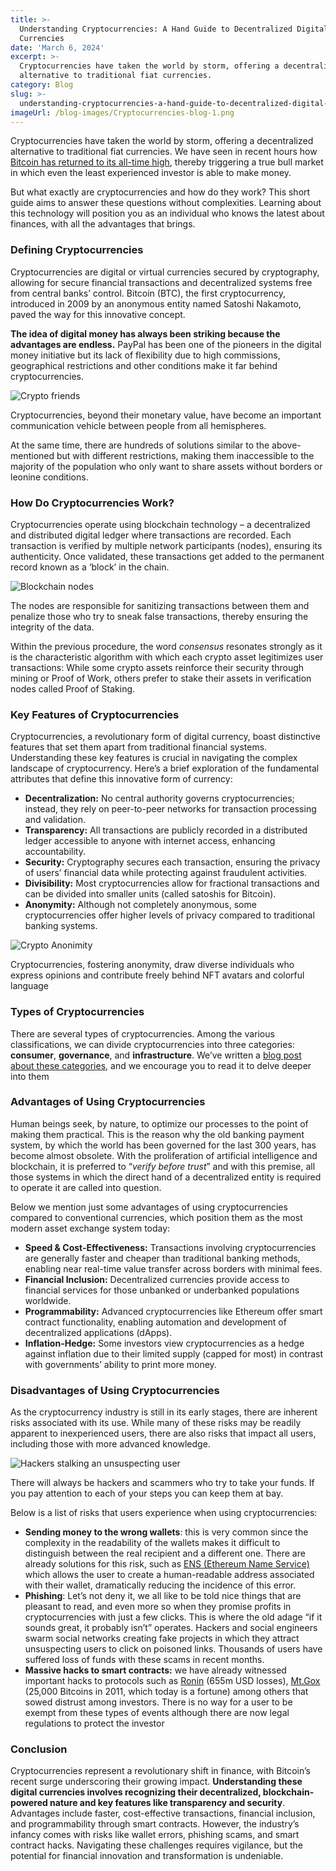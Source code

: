 ```yaml
---
title: >-
  Understanding Cryptocurrencies: A Hand Guide to Decentralized Digital
  Currencies
date: 'March 6, 2024'
excerpt: >-
  Cryptocurrencies have taken the world by storm, offering a decentralized
  alternative to traditional fiat currencies.
category: Blog
slug: >-
  understanding-cryptocurrencies-a-hand-guide-to-decentralized-digital-currencies
imageUrl: /blog-images/Cryptocurrencies-blog-1.png
---
```


Cryptocurrencies have taken the world by storm, offering a decentralized alternative to traditional fiat currencies. We have seen in recent hours how [Bitcoin has returned to its all-time high](https://www.coindesk.com/markets/2024/03/05/bitcoin-soars-to-new-all-time-high-above-69k/), thereby triggering a true bull market in which even the least experienced investor is able to make money.

But what exactly are cryptocurrencies and how do they work? This short guide aims to answer these questions without complexities. Learning about this technology will position you as an individual who knows the latest about finances, with all the advantages that brings.

### Defining Cryptocurrencies

Cryptocurrencies are digital or virtual currencies secured by cryptography, allowing for secure financial transactions and decentralized systems free from central banks’ control. Bitcoin (BTC), the first cryptocurrency, introduced in 2009 by an anonymous entity named Satoshi Nakamoto, paved the way for this innovative concept.

**The idea of digital money has always been striking because the advantages are endless.** PayPal has been one of the pioneers in the digital money initiative but its lack of flexibility due to high commissions, geographical restrictions and other conditions make it far behind cryptocurrencies.

![Crypto friends](/blog-images/8880e8eb-30f3-49fa-9a30-94497d326bc0.jpg)

Cryptocurrencies, beyond their monetary value, have become an important communication vehicle between people from all hemispheres.

At the same time, there are hundreds of solutions similar to the above-mentioned but with different restrictions, making them inaccessible to the majority of the population who only want to share assets without borders or leonine conditions.

### How Do Cryptocurrencies Work?

Cryptocurrencies operate using blockchain technology – a decentralized and distributed digital ledger where transactions are recorded. Each transaction is verified by multiple network participants (nodes), ensuring its authenticity. Once validated, these transactions get added to the permanent record known as a ‘block’ in the chain.

![Blockchain nodes](/blog-images/19eb7d38-31eb-489a-9de7-b7b6e8ba5d71-1.jpg)

The nodes are responsible for sanitizing transactions between them and penalize those who try to sneak false transactions, thereby ensuring the integrity of the data.

Within the previous procedure, the word _consensus_ resonates strongly as it is the characteristic algorithm with which each crypto asset legitimizes user transactions: While some crypto assets reinforce their security through mining or Proof of Work, others prefer to stake their assets in verification nodes called Proof of Staking.

### Key Features of Cryptocurrencies

Cryptocurrencies, a revolutionary form of digital currency, boast distinctive features that set them apart from traditional financial systems. Understanding these key features is crucial in navigating the complex landscape of cryptocurrency. Here’s a brief exploration of the fundamental attributes that define this innovative form of currency:

* **Decentralization:** No central authority governs cryptocurrencies; instead, they rely on peer-to-peer networks for transaction processing and validation.
* **Transparency:** All transactions are publicly recorded in a distributed ledger accessible to anyone with internet access, enhancing accountability.
* **Security:** Cryptography secures each transaction, ensuring the privacy of users’ financial data while protecting against fraudulent activities.
* **Divisibility:** Most cryptocurrencies allow for fractional transactions and can be divided into smaller units (called satoshis for Bitcoin).
* **Anonymity:** Although not completely anonymous, some cryptocurrencies offer higher levels of privacy compared to traditional banking systems.

![Crypto Anonimity](/blog-images/ce3e8ce3-9c8e-440b-8ae1-906628ec4dc7-1.jpg)

Cryptocurrencies, fostering anonymity, draw diverse individuals who express opinions and contribute freely behind NFT avatars and colorful language

### Types of Cryptocurrencies

There are several types of cryptocurrencies. Among the various classifications, we can divide cryptocurrencies into three categories: **consumer**, **governance**, and **infrastructure**. We’ve written a [blog post about these categories](https://dexkit.com/real-world-cryptocurrency-exploration-consumer-infrastructure-and-governance-tokens/), and we encourage you to read it to delve deeper into them

### Advantages of Using Cryptocurrencies

Human beings seek, by nature, to optimize our processes to the point of making them practical. This is the reason why the old banking payment system, by which the world has been governed for the last 300 years, has become almost obsolete. With the proliferation of artificial intelligence and blockchain, it is preferred to “_verify before trust_” and with this premise, all those systems in which the direct hand of a decentralized entity is required to operate it are called into question.

Below we mention just some advantages of using cryptocurrencies compared to conventional currencies, which position them as the most modern asset exchange system today:

* **Speed & Cost-Effectiveness:** Transactions involving cryptocurrencies are generally faster and cheaper than traditional banking methods, enabling near real-time value transfer across borders with minimal fees.
* **Financial Inclusion:** Decentralized currencies provide access to financial services for those unbanked or underbanked populations worldwide.
* **Programmability:** Advanced cryptocurrencies like Ethereum offer smart contract functionality, enabling automation and development of decentralized applications (dApps).
* **Inflation-Hedge:** Some investors view cryptocurrencies as a hedge against inflation due to their limited supply (capped for most) in contrast with governments’ ability to print more money.

### Disadvantages of Using Cryptocurrencies

As the cryptocurrency industry is still in its early stages, there are inherent risks associated with its use. While many of these risks may be readily apparent to inexperienced users, there are also risks that impact all users, including those with more advanced knowledge.

![Hackers stalking an unsuspecting user](/blog-images/d883e43a-2054-4fb5-9895-ab00d2a7b37a.jpg)

There will always be hackers and scammers who try to take your funds. If you pay attention to each of your steps you can keep them at bay.

Below is a list of risks that users experience when using cryptocurrencies:

* **Sending money to the wrong wallets**: this is very common since the complexity in the readability of the wallets makes it difficult to distinguish between the real recipient and a different one. There are already solutions for this risk, such as [ENS (Ethereum Name Service)](https://ens.domains/) which allows the user to create a human-readable address associated with their wallet, dramatically reducing the incidence of this error.
* **Phishing**: Let’s not deny it, we all like to be told nice things that are pleasant to read, and even more so when they promise profits in cryptocurrencies with just a few clicks. This is where the old adage “if it sounds great, it probably isn’t” operates. Hackers and social engineers swarm social networks creating fake projects in which they attract unsuspecting users to click on poisoned links. Thousands of users have suffered loss of funds with these scams in recent months.
* **Massive hacks to smart contracts:** we have already witnessed important hacks to protocols such as [Ronin](https://www.techspot.com/news/93988-hackers-steal-over-615-million-ronin-network-supporting.html) (655m USD losses), [Mt.Gox](https://blockonomi.com/mt-gox-hack/) (25,000 Bitcoins in 2011, which today is a fortune) among others that sowed distrust among investors. There is no way for a user to be exempt from these types of events although there are now legal regulations to protect the investor

### Conclusion

Cryptocurrencies represent a revolutionary shift in finance, with Bitcoin’s recent surge underscoring their growing impact. **Understanding these digital currencies involves recognizing their decentralized, blockchain-powered nature and key features like transparency and security**. Advantages include faster, cost-effective transactions, financial inclusion, and programmability through smart contracts. However, the industry’s infancy comes with risks like wallet errors, phishing scams, and smart contract hacks. Navigating these challenges requires vigilance, but the potential for financial innovation and transformation is undeniable.
